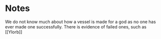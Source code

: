 # Notes
We do not know much about how a vessel is made for a god as no one has ever made one successfully. There is evidence of failed ones, such as [[Ylorb]]